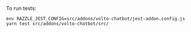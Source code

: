 To run tests:

```
env RAZZLE_JEST_CONFIG=src/addons/volto-chatbot/jest-addon.config.js yarn test src/addons/volto-chatbot/src/
```
